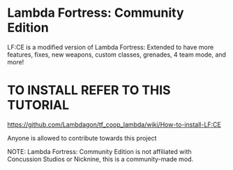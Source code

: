 # Lambda Fortress: Community Edition

LF:CE is a modified version of Lambda Fortress: Extended to have more features, fixes, new weapons, custom classes, grenades, 4 team mode, and more!

# TO INSTALL REFER TO THIS TUTORIAL 

https://github.com/Lambdagon/tf_coop_lambda/wiki/How-to-install-LF:CE 


Anyone is allowed to contribute towards this project

NOTE: Lambda Fortress: Community Edition is not affiliated with Concussion Studios or Nicknine, this is a community-made mod.
